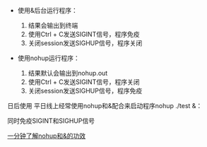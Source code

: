 * 使用&后台运行程序：  
   1. 结果会输出到终端
   2. 使用Ctrl + C发送SIGINT信号，程序免疫 
   3. 关闭session发送SIGHUP信号，程序关闭


* 使用nohup运行程序：
   1. 结果默认会输出到nohup.out
   2. 使用Ctrl + C发送SIGINT信号，程序关闭
   3. 关闭session发送SIGHUP信号，程序免疫

日后使用
平日线上经常使用nohup和&配合来启动程序nohup ./test &：

同时免疫SIGINT和SIGHUP信号

[一分钟了解nohup和&的功效](https://blog.csdn.net/hl449006540/article/details/80216061)


